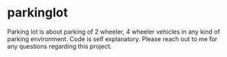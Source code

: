 # parkinglot
Parking lot is about parking of 2 wheeler, 4 wheeler vehicles in any kind of parking environment.
Code is self explanatory.
Please reach out to me for any questions regarding this project.
